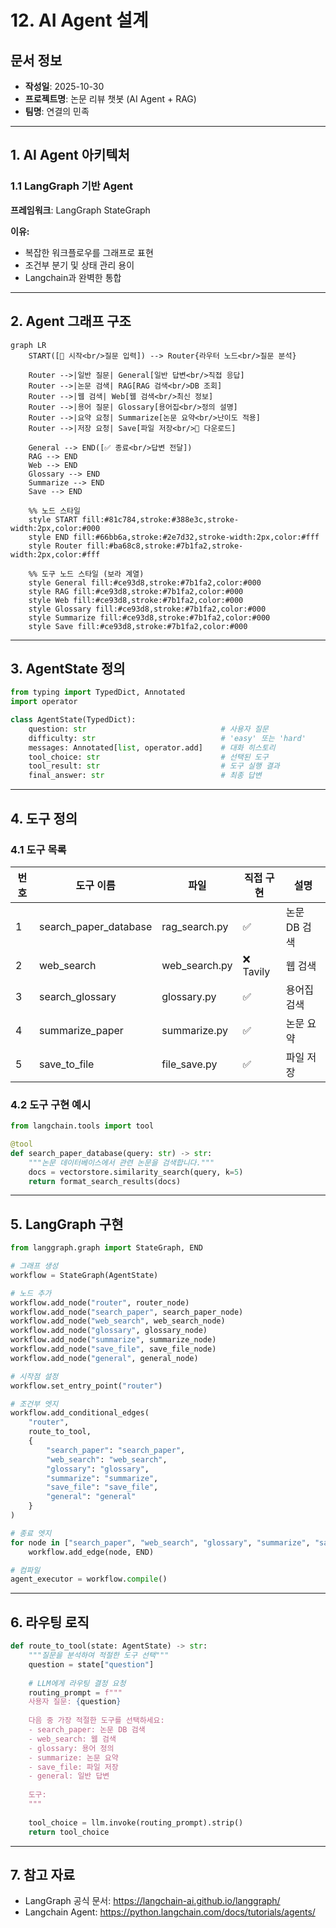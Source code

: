 # 12. AI Agent 설계

## 문서 정보
- **작성일**: 2025-10-30
- **프로젝트명**: 논문 리뷰 챗봇 (AI Agent + RAG)
- **팀명**: 연결의 민족

---

## 1. AI Agent 아키텍처

### 1.1 LangGraph 기반 Agent

**프레임워크**: LangGraph StateGraph

**이유:**
- 복잡한 워크플로우를 그래프로 표현
- 조건부 분기 및 상태 관리 용이
- Langchain과 완벽한 통합

---

## 2. Agent 그래프 구조

```mermaid
graph LR
    START([🔸 시작<br/>질문 입력]) --> Router{라우터 노드<br/>질문 분석}

    Router -->|일반 질문| General[일반 답변<br/>직접 응답]
    Router -->|논문 검색| RAG[RAG 검색<br/>DB 조회]
    Router -->|웹 검색| Web[웹 검색<br/>최신 정보]
    Router -->|용어 질문| Glossary[용어집<br/>정의 설명]
    Router -->|요약 요청| Summarize[논문 요약<br/>난이도 적용]
    Router -->|저장 요청| Save[파일 저장<br/>💾 다운로드]

    General --> END([✅ 종료<br/>답변 전달])
    RAG --> END
    Web --> END
    Glossary --> END
    Summarize --> END
    Save --> END

    %% 노드 스타일
    style START fill:#81c784,stroke:#388e3c,stroke-width:2px,color:#000
    style END fill:#66bb6a,stroke:#2e7d32,stroke-width:2px,color:#fff
    style Router fill:#ba68c8,stroke:#7b1fa2,stroke-width:2px,color:#fff

    %% 도구 노드 스타일 (보라 계열)
    style General fill:#ce93d8,stroke:#7b1fa2,color:#000
    style RAG fill:#ce93d8,stroke:#7b1fa2,color:#000
    style Web fill:#ce93d8,stroke:#7b1fa2,color:#000
    style Glossary fill:#ce93d8,stroke:#7b1fa2,color:#000
    style Summarize fill:#ce93d8,stroke:#7b1fa2,color:#000
    style Save fill:#ce93d8,stroke:#7b1fa2,color:#000
```

---

## 3. AgentState 정의

```python
from typing import TypedDict, Annotated
import operator

class AgentState(TypedDict):
    question: str                              # 사용자 질문
    difficulty: str                            # 'easy' 또는 'hard'
    messages: Annotated[list, operator.add]    # 대화 히스토리
    tool_choice: str                           # 선택된 도구
    tool_result: str                           # 도구 실행 결과
    final_answer: str                          # 최종 답변
```

---

## 4. 도구 정의

### 4.1 도구 목록

| 번호 | 도구 이름 | 파일 | 직접 구현 | 설명 |
|------|-----------|------|-----------|------|
| 1 | search_paper_database | rag_search.py | ✅ | 논문 DB 검색 |
| 2 | web_search | web_search.py | ❌ Tavily | 웹 검색 |
| 3 | search_glossary | glossary.py | ✅ | 용어집 검색 |
| 4 | summarize_paper | summarize.py | ✅ | 논문 요약 |
| 5 | save_to_file | file_save.py | ✅ | 파일 저장 |

### 4.2 도구 구현 예시

```python
from langchain.tools import tool

@tool
def search_paper_database(query: str) -> str:
    """논문 데이터베이스에서 관련 논문을 검색합니다."""
    docs = vectorstore.similarity_search(query, k=5)
    return format_search_results(docs)
```

---

## 5. LangGraph 구현

```python
from langgraph.graph import StateGraph, END

# 그래프 생성
workflow = StateGraph(AgentState)

# 노드 추가
workflow.add_node("router", router_node)
workflow.add_node("search_paper", search_paper_node)
workflow.add_node("web_search", web_search_node)
workflow.add_node("glossary", glossary_node)
workflow.add_node("summarize", summarize_node)
workflow.add_node("save_file", save_file_node)
workflow.add_node("general", general_node)

# 시작점 설정
workflow.set_entry_point("router")

# 조건부 엣지
workflow.add_conditional_edges(
    "router",
    route_to_tool,
    {
        "search_paper": "search_paper",
        "web_search": "web_search",
        "glossary": "glossary",
        "summarize": "summarize",
        "save_file": "save_file",
        "general": "general"
    }
)

# 종료 엣지
for node in ["search_paper", "web_search", "glossary", "summarize", "save_file", "general"]:
    workflow.add_edge(node, END)

# 컴파일
agent_executor = workflow.compile()
```

---

## 6. 라우팅 로직

```python
def route_to_tool(state: AgentState) -> str:
    """질문을 분석하여 적절한 도구 선택"""
    question = state["question"]
    
    # LLM에게 라우팅 결정 요청
    routing_prompt = f"""
    사용자 질문: {question}
    
    다음 중 가장 적절한 도구를 선택하세요:
    - search_paper: 논문 DB 검색
    - web_search: 웹 검색
    - glossary: 용어 정의
    - summarize: 논문 요약
    - save_file: 파일 저장
    - general: 일반 답변
    
    도구:
    """
    
    tool_choice = llm.invoke(routing_prompt).strip()
    return tool_choice
```

---

## 7. 참고 자료

- LangGraph 공식 문서: https://langchain-ai.github.io/langgraph/
- Langchain Agent: https://python.langchain.com/docs/tutorials/agents/
